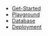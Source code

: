 <!-- TODO: Complete with your own sidebar structure and enable sidebar in index.html - or delete this file. -->
- [Get-Started](README.md)
- [Playground](playground.md)
- [Database](database.md)
- [Deployment](deployment.md)
